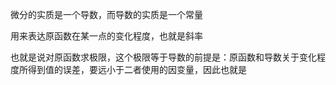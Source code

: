微分的实质是一个导数，而导数的实质是一个常量

用来表达原函数在某一点的变化程度，也就是斜率

也就是说对原函数求极限，这个极限等于导数的前提是：原函数和导数关于变化程度所得到值的误差，要远小于二者使用的因变量，因此也就是